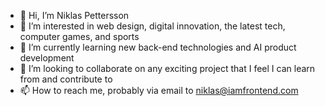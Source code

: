 - 👋 Hi, I’m Niklas Pettersson
- 👀 I’m interested in web design, digital innovation, the latest tech, computer games, and sports
- 🌱 I’m currently learning new back-end technologies and AI product development
- 💞️ I’m looking to collaborate on any exciting project that I feel I can learn from and contribute to
- 📫 How to reach me, probably via email to niklas@iamfrontend.com
